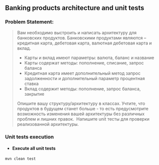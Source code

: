 ## Banking products architecture and unit tests

### Problem Statement:

>Вам необходимо выстроить и написать архитектуру для банковских продуктов. Банковскими продуктами являются – кредитная карта, дебетовая карта, валютная дебетовая карта и вклад. 
>- Карты и вклад имеют параметры: валюта, баланс и название 
>- Карты содержат методы: пополнение, списание, запрос баланса
>- Кредитная карта имеет дополнительный метод запрос задолженности и дополнительный параметр процентная ставка
>- Вклад содержит методы: пополнение, запрос баланса, закрытие
>
> Опишите вашу структуру/архитектуру в классах. Учтите, что продуктов в будущем станет больше - то есть предусмотрите возможность изменения вашей архитектуры без различных проблем и лишних правок. 
Напишите unit тесты для проверки реализованной архитектуры.

### Unit tests execution

- #### Execute all unit tests

````
mvn clean test
````